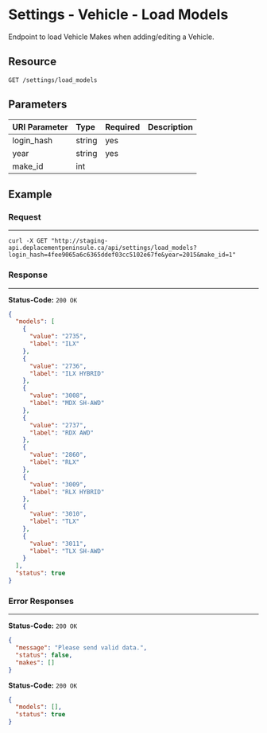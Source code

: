 # Settings - Vehicle - Load Models

Endpoint to load Vehicle Makes when adding/editing a Vehicle.

## Resource

```
GET /settings/load_models
```

## Parameters


| URI Parameter | Type   | Required | Description     |
|:--------------|:-------|:---------|:----------------|
| login_hash    | string | yes      | <user hash key> |
| year          | string | yes      |                 |
| make_id       | int    |          |                 |


## Example

### Request
***

```curl
curl -X GET "http://staging-api.deplacementpeninsule.ca/api/settings/load_models?login_hash=4fee9065a6c6365ddef03cc5102e67fe&year=2015&make_id=1"
```

### Response
***

**Status-Code:** ```200 OK```

```json
{
  "models": [
    {
      "value": "2735",
      "label": "ILX"
    },
    {
      "value": "2736",
      "label": "ILX HYBRID"
    },
    {
      "value": "3008",
      "label": "MDX SH-AWD"
    },
    {
      "value": "2737",
      "label": "RDX AWD"
    },
    {
      "value": "2860",
      "label": "RLX"
    },
    {
      "value": "3009",
      "label": "RLX HYBRID"
    },
    {
      "value": "3010",
      "label": "TLX"
    },
    {
      "value": "3011",
      "label": "TLX SH-AWD"
    }
  ],
  "status": true
}
```


### Error Responses
***

**Status-Code:** ```200 OK```


```json
{
  "message": "Please send valid data.",
  "status": false,
  "makes": []
}
```


**Status-Code:** ```200 OK```


```json
{
  "models": [],
  "status": true
}
```

